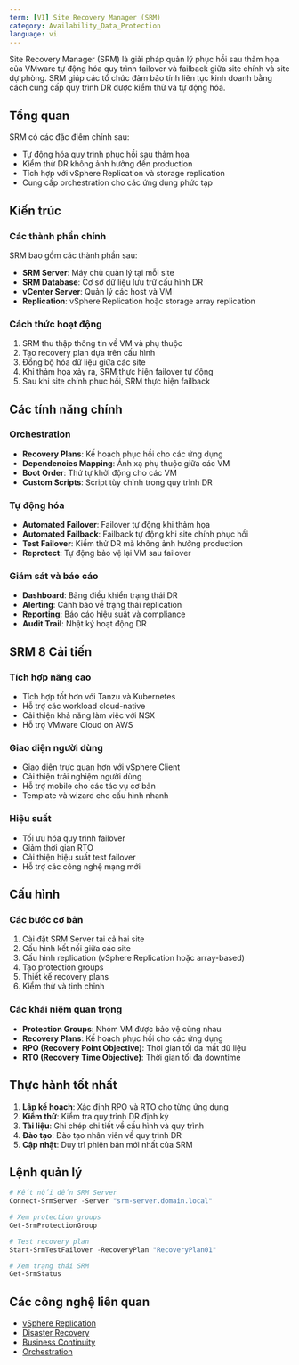 ```yaml
---
term: [VI] Site Recovery Manager (SRM)
category: Availability_Data_Protection
language: vi
---
```


Site Recovery Manager (SRM) là giải pháp quản lý phục hồi sau thảm họa của VMware tự động hóa quy trình failover và failback giữa site chính và site dự phòng. SRM giúp các tổ chức đảm bảo tính liên tục kinh doanh bằng cách cung cấp quy trình DR được kiểm thử và tự động hóa.

## Tổng quan

SRM có các đặc điểm chính sau:
- Tự động hóa quy trình phục hồi sau thảm họa
- Kiểm thử DR không ảnh hưởng đến production
- Tích hợp với vSphere Replication và storage replication
- Cung cấp orchestration cho các ứng dụng phức tạp

## Kiến trúc

### Các thành phần chính
SRM bao gồm các thành phần sau:
- **SRM Server**: Máy chủ quản lý tại mỗi site
- **SRM Database**: Cơ sở dữ liệu lưu trữ cấu hình DR
- **vCenter Server**: Quản lý các host và VM
- **Replication**: vSphere Replication hoặc storage array replication

### Cách thức hoạt động
1. SRM thu thập thông tin về VM và phụ thuộc
2. Tạo recovery plan dựa trên cấu hình
3. Đồng bộ hóa dữ liệu giữa các site
4. Khi thảm họa xảy ra, SRM thực hiện failover tự động
5. Sau khi site chính phục hồi, SRM thực hiện failback

## Các tính năng chính

### Orchestration
- **Recovery Plans**: Kế hoạch phục hồi cho các ứng dụng
- **Dependencies Mapping**: Ánh xạ phụ thuộc giữa các VM
- **Boot Order**: Thứ tự khởi động cho các VM
- **Custom Scripts**: Script tùy chỉnh trong quy trình DR

### Tự động hóa
- **Automated Failover**: Failover tự động khi thảm họa
- **Automated Failback**: Failback tự động khi site chính phục hồi
- **Test Failover**: Kiểm thử DR mà không ảnh hưởng production
- **Reprotect**: Tự động bảo vệ lại VM sau failover

### Giám sát và báo cáo
- **Dashboard**: Bảng điều khiển trạng thái DR
- **Alerting**: Cảnh báo về trạng thái replication
- **Reporting**: Báo cáo hiệu suất và compliance
- **Audit Trail**: Nhật ký hoạt động DR

## SRM 8 Cải tiến

### Tích hợp nâng cao
- Tích hợp tốt hơn với Tanzu và Kubernetes
- Hỗ trợ các workload cloud-native
- Cải thiện khả năng làm việc với NSX
- Hỗ trợ VMware Cloud on AWS

### Giao diện người dùng
- Giao diện trực quan hơn với vSphere Client
- Cải thiện trải nghiệm người dùng
- Hỗ trợ mobile cho các tác vụ cơ bản
- Template và wizard cho cấu hình nhanh

### Hiệu suất
- Tối ưu hóa quy trình failover
- Giảm thời gian RTO
- Cải thiện hiệu suất test failover
- Hỗ trợ các công nghệ mạng mới

## Cấu hình

### Các bước cơ bản
1. Cài đặt SRM Server tại cả hai site
2. Cấu hình kết nối giữa các site
3. Cấu hình replication (vSphere Replication hoặc array-based)
4. Tạo protection groups
5. Thiết kế recovery plans
6. Kiểm thử và tinh chỉnh

### Các khái niệm quan trọng
- **Protection Groups**: Nhóm VM được bảo vệ cùng nhau
- **Recovery Plans**: Kế hoạch phục hồi cho các ứng dụng
- **RPO (Recovery Point Objective)**: Thời gian tối đa mất dữ liệu
- **RTO (Recovery Time Objective)**: Thời gian tối đa downtime

## Thực hành tốt nhất

1. **Lập kế hoạch**: Xác định RPO và RTO cho từng ứng dụng
2. **Kiểm thử**: Kiểm tra quy trình DR định kỳ
3. **Tài liệu**: Ghi chép chi tiết về cấu hình và quy trình
4. **Đào tạo**: Đào tạo nhân viên về quy trình DR
5. **Cập nhật**: Duy trì phiên bản mới nhất của SRM

## Lệnh quản lý

```powershell
# Kết nối đến SRM Server
Connect-SrmServer -Server "srm-server.domain.local"

# Xem protection groups
Get-SrmProtectionGroup

# Test recovery plan
Start-SrmTestFailover -RecoveryPlan "RecoveryPlan01"

# Xem trạng thái SRM
Get-SrmStatus
```

## Các công nghệ liên quan

- [vSphere Replication](/glossary/term/vsphere-replication)
- [Disaster Recovery](/glossary/term/disaster-recovery)
- [Business Continuity](/glossary/term/business-continuity)
- [Orchestration](/glossary/term/orchestration)